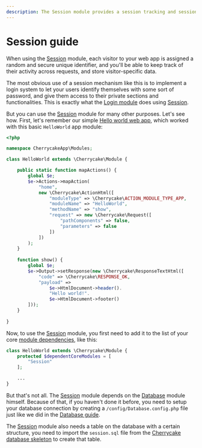 ```yaml
---
description: The Session module provides a session tracking and session storage mechanism.
---
```


# Session guide

When using the [Session](../reference/core-modules/session.md) module, each visitor to your web app is assigned a random and secure unique identifier, and you'll be able to keep track of their activity across requests, and store visitor-specific data.

The most obvious use of a session mechanism like this is to implement a login system to let your users identify themselves with some sort of password, and give them access to their private sections and functionalities. This is exactly what the [Login module](login-guide.md) does using [Session](../reference/core-modules/session.md).

But you can use the [Session](../reference/core-modules/session.md) module for many other purposes. Let's see how. First, let's remember our simple [Hello world web app](getting-started/#the-hello-world-module), which worked with this basic `HelloWorld` app module:

```php
<?php

namespace CherrycakeApp\Modules;

class HelloWorld extends \Cherrycake\Module {

    public static function mapActions() {
        global $e;
        $e->Actions->mapAction(
            "home",
            new \Cherrycake\ActionHtml([
                "moduleType" => \Cherrycake\ACTION_MODULE_TYPE_APP,
                "moduleName" => "HelloWorld",
                "methodName" => "show",
                "request" => new \Cherrycake\Request([
                    "pathComponents" => false,
                    "parameters" => false
                ])
            ])
        );
    }
    
    function show() {
        global $e;
        $e->Output->setResponse(new \Cherrycake\ResponseTextHtml([
            "code" => \Cherrycake\RESPONSE_OK,
            "payload" =>
                $e->HtmlDocument->header().
                "Hello world!".
                $e->HtmlDocument->footer()
        ]));
    }
    
}
```

Now, to use the [Session](../reference/core-modules/session.md) module, you first need to add it to the list of your core [module dependencies](modules-guide.md#specifying-module-dependencies), like this:

```php
class HelloWorld extends \Cherrycake\Module {
    protected $dependentCoreModules = [
        "Session"
    ];

    ...    
}
```

But that's not all. The [Session](../reference/core-modules/session.md) module depends on the [Database](../reference/core-modules/database.md) module himself. Because of that, if you haven't done it before, you need to setup your database connection by creating a `/config/Database.config.php` file just like we did in the [Database guide](database-guide/).

The [Session](../reference/core-modules/session.md) module also needs a table on the database with a certain structure, you need to import the `session.sql` file from the [Cherrycake database skeleton](getting-started/#setting-up-the-skeleton-database) to create that table.

